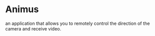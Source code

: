 # Animus
an application that allows you to remotely control the direction of the camera and receive video.

